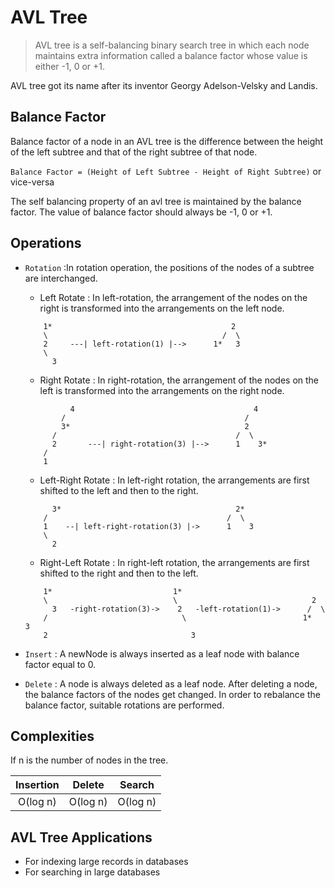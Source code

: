 # AVL Tree

> AVL tree is a self-balancing binary search tree in which each node maintains extra information called a balance factor whose value is either -1, 0 or +1.

AVL tree got its name after its inventor Georgy Adelson-Velsky and Landis.

## Balance Factor

Balance factor of a node in an AVL tree is the difference between the height of the left subtree and that of the right subtree of that node.

`Balance Factor = (Height of Left Subtree - Height of Right Subtree)` or vice-versa

The self balancing property of an avl tree is maintained by the balance factor. The value of balance factor should always be -1, 0 or +1.

## Operations

- `Rotation` :In rotation operation, the positions of the nodes of a subtree are interchanged.

  - Left Rotate : In left-rotation, the arrangement of the nodes on the right is transformed into the arrangements on the left node.

  ```
      1*                                        2
      \                                       /  \
      2     ---| left-rotation(1) |-->      1*   3
      \
        3
  ```

  - Right Rotate : In right-rotation, the arrangement of the nodes on the left is transformed into the arrangements on the right node.

  ```
            4                                        4
          /                                        /
          3*                                       2
        /                                        /  \
        2       ---| right-rotation(3) |-->      1    3*
      /
      1
  ```

  - Left-Right Rotate : In left-right rotation, the arrangements are first shifted to the left and then to the right.

  ```
        3*                                       2*
      /                                        /  \
      1    --| left-right-rotation(3) |->      1    3
      \
        2
  ```

  - Right-Left Rotate : In right-left rotation, the arrangements are first shifted to the right and then to the left.

  ```
      1*                           1*
      \                            \                              2
        3   -right-rotation(3)->    2   -left-rotation(1)->      /  \
      /                              \                          1*   3
      2                                3
  ```

- `Insert` : A newNode is always inserted as a leaf node with balance factor equal to 0.

- `Delete` : A node is always deleted as a leaf node. After deleting a node, the balance factors of the nodes get changed. In order to rebalance the balance factor, suitable rotations are performed.

## Complexities

If n is the number of nodes in the tree.

| Insertion |  Delete  |  Search  |
| :-------: | :------: | :------: |
| O(log n)  | O(log n) | O(log n) |

## AVL Tree Applications

- For indexing large records in databases
- For searching in large databases
